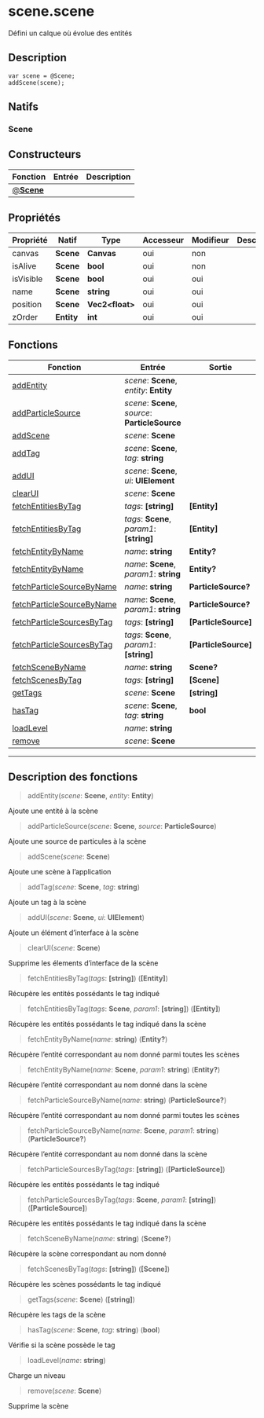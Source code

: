 # scene.scene

Défini un calque où évolue des entités
## Description
```grimoire
var scene = @Scene;
addScene(scene);
```

## Natifs
### Scene
## Constructeurs
|Fonction|Entrée|Description|
|-|-|-|
|[@**Scene**](#ctor_0)|||
## Propriétés
|Propriété|Natif|Type|Accesseur|Modifieur|Description|
|-|-|-|-|-|-|
|canvas|**Scene**|**Canvas**|oui|non||
|isAlive|**Scene**|**bool**|oui|non||
|isVisible|**Scene**|**bool**|oui|oui||
|name|**Scene**|**string**|oui|oui||
|position|**Scene**|**Vec2\<float>**|oui|oui||
|zOrder|**Entity**|**int**|oui|oui||
## Fonctions
|Fonction|Entrée|Sortie|
|-|-|-|
|[addEntity](#func_0)|*scene*: **Scene**, *entity*: **Entity**||
|[addParticleSource](#func_1)|*scene*: **Scene**, *source*: **ParticleSource**||
|[addScene](#func_2)|*scene*: **Scene**||
|[addTag](#func_3)|*scene*: **Scene**, *tag*: **string**||
|[addUI](#func_4)|*scene*: **Scene**, *ui*: **UIElement**||
|[clearUI](#func_5)|*scene*: **Scene**||
|[fetchEntitiesByTag](#func_6)|*tags*: **[string]**|**[Entity]**|
|[fetchEntitiesByTag](#func_7)|*tags*: **Scene**, *param1*: **[string]**|**[Entity]**|
|[fetchEntityByName](#func_8)|*name*: **string**|**Entity?**|
|[fetchEntityByName](#func_9)|*name*: **Scene**, *param1*: **string**|**Entity?**|
|[fetchParticleSourceByName](#func_10)|*name*: **string**|**ParticleSource?**|
|[fetchParticleSourceByName](#func_11)|*name*: **Scene**, *param1*: **string**|**ParticleSource?**|
|[fetchParticleSourcesByTag](#func_12)|*tags*: **[string]**|**[ParticleSource]**|
|[fetchParticleSourcesByTag](#func_13)|*tags*: **Scene**, *param1*: **[string]**|**[ParticleSource]**|
|[fetchSceneByName](#func_14)|*name*: **string**|**Scene?**|
|[fetchScenesByTag](#func_15)|*tags*: **[string]**|**[Scene]**|
|[getTags](#func_16)|*scene*: **Scene**|**[string]**|
|[hasTag](#func_17)|*scene*: **Scene**, *tag*: **string**|**bool**|
|[loadLevel](#func_18)|*name*: **string**||
|[remove](#func_19)|*scene*: **Scene**||


***
## Description des fonctions

<a id="func_0"></a>
> addEntity(*scene*: **Scene**, *entity*: **Entity**)

Ajoute une entité à la scène

<a id="func_1"></a>
> addParticleSource(*scene*: **Scene**, *source*: **ParticleSource**)

Ajoute une source de particules à la scène

<a id="func_2"></a>
> addScene(*scene*: **Scene**)

Ajoute une scène à l’application

<a id="func_3"></a>
> addTag(*scene*: **Scene**, *tag*: **string**)

Ajoute un tag à la scène

<a id="func_4"></a>
> addUI(*scene*: **Scene**, *ui*: **UIElement**)

Ajoute un élément d’interface à la scène

<a id="func_5"></a>
> clearUI(*scene*: **Scene**)

Supprime les élements d’interface de la scène

<a id="func_6"></a>
> fetchEntitiesByTag(*tags*: **[string]**) (**[Entity]**)

Récupère les entités possédants le tag indiqué

<a id="func_7"></a>
> fetchEntitiesByTag(*tags*: **Scene**, *param1*: **[string]**) (**[Entity]**)

Récupère les entités possédants le tag indiqué dans la scène

<a id="func_8"></a>
> fetchEntityByName(*name*: **string**) (**Entity?**)

Récupère l’entité correspondant au nom donné parmi toutes les scènes

<a id="func_9"></a>
> fetchEntityByName(*name*: **Scene**, *param1*: **string**) (**Entity?**)

Récupère l’entité correspondant au nom donné dans la scène

<a id="func_10"></a>
> fetchParticleSourceByName(*name*: **string**) (**ParticleSource?**)

Récupère l’entité correspondant au nom donné parmi toutes les scènes

<a id="func_11"></a>
> fetchParticleSourceByName(*name*: **Scene**, *param1*: **string**) (**ParticleSource?**)

Récupère l’entité correspondant au nom donné dans la scène

<a id="func_12"></a>
> fetchParticleSourcesByTag(*tags*: **[string]**) (**[ParticleSource]**)

Récupère les entités possédants le tag indiqué

<a id="func_13"></a>
> fetchParticleSourcesByTag(*tags*: **Scene**, *param1*: **[string]**) (**[ParticleSource]**)

Récupère les entités possédants le tag indiqué dans la scène

<a id="func_14"></a>
> fetchSceneByName(*name*: **string**) (**Scene?**)

Récupère la scène correspondant au nom donné

<a id="func_15"></a>
> fetchScenesByTag(*tags*: **[string]**) (**[Scene]**)

Récupère les scènes possédants le tag indiqué

<a id="func_16"></a>
> getTags(*scene*: **Scene**) (**[string]**)

Récupère les tags de la scène

<a id="func_17"></a>
> hasTag(*scene*: **Scene**, *tag*: **string**) (**bool**)

Vérifie si la scène possède le tag

<a id="func_18"></a>
> loadLevel(*name*: **string**)

Charge un niveau

<a id="func_19"></a>
> remove(*scene*: **Scene**)

Supprime la scène

